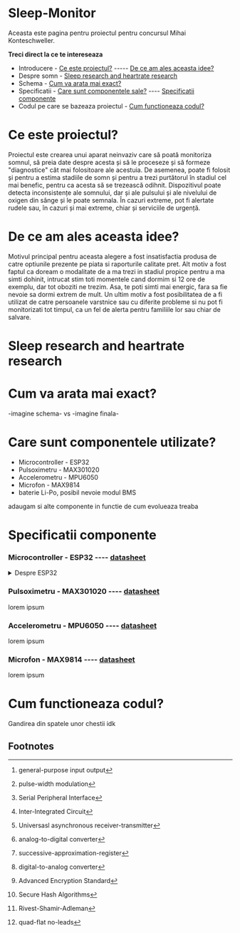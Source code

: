 # Sleep-Monitor
Aceasta este pagina pentru proiectul pentru concursul Mihai Konteschweller.

**Treci direct la ce te intereseaza**

+ Introducere - [Ce este proiectul?](#ce-este-proiectul) ----- [De ce am ales aceasta idee?](#de-ce-am-ales-aceasta-idee)
+ Despre somn - [Sleep research and heartrate research](#sleep-research-and-heartrate-research)
+ Schema - [Cum va arata mai exact?](#cum-va-arata-mai-exact)
+ Specificatii - [Care sunt componentele sale?](#care-sunt-componentele-utilizate) ---- [Specificatii componente](#specificatii-componente)
+ Codul pe care se bazeaza proiectul - [Cum functioneaza codul?](#cum-functioneaza-codul)

# Ce este proiectul?

Proiectul este crearea unui aparat neinvaziv care să poată monitoriza somnul, să preia date despre acesta și să le proceseze și să formeze "diagnostice" cât mai folositoare ale acestuia. De asemenea, poate fi folosit și pentru a estima stadiile de somn și pentru a trezi purtătorul în stadiul cel mai benefic, pentru ca acesta să se trezească odihnit. Dispozitivul poate detecta inconsistențe ale somnului, dar și ale pulsului și ale nivelului de oxigen din sânge și le poate semnala. În cazuri extreme, pot fi alertate rudele sau, în cazuri și mai extreme, chiar și serviciile de urgență.

# De ce am ales aceasta idee?

Motivul principal pentru aceasta alegere a fost insatisfactia produsa de catre optiunile prezente pe piata si raporturile calitate pret. Alt motiv a fost faptul ca doream o modalitate de a ma trezi in stadiul propice pentru a ma simti dohinit, intrucat stim toti momentele cand dormim si 12 ore de exemplu, dar tot oboziti ne trezim. Asa, te poti simti mai energic, fara sa fie nevoie sa dormi extrem de mult. Un ultim motiv a fost posibilitatea de a fi utilizat de catre persoanele varstnice sau cu diferite probleme si nu pot fi monitorizati tot timpul, ca un fel de alerta pentru familiile lor sau chiar de salvare.


# Sleep research and heartrate research


# Cum va arata mai exact?

-imagine schema-  vs  -imagine finala-


# Care sunt componentele utilizate?

+ Microcontroller - ESP32
+ Pulsoximetru - MAX301020
+ Accelerometru - MPU6050
+ Microfon - MAX9814
+ baterie Li-Po, posibil nevoie modul BMS

adaugam si alte componente in functie de cum evolueaza treaba


# Specificatii componente

### Microcontroller - ESP32 ---- [datasheet](esp32_datasheet_en.pdf)

<details>
<summary>Despre ESP32</summary>
ESP32 este un sistem pe cip (SoC) de putere joasa, dezvoltat de Espressif Systems, care integrează atât Wi-Fi, cât și Bluetooth. Acest cip este utilizat pe scară largă în aplicații IoT (Internet of Things), dispozitive inteligente și sisteme embedded. Datorită arhitecturii sale avansate, care include mai multe nuclee de procesare, periferice versatile și un sistem eficient de gestionare a energiei, ESP32 este o soluție excelentă.

Unul dintre cele mai importante aspecte ale ESP32 este procesorul său Tensilica Xtensa LX6 cu două nuclee, care poate funcționa la o frecvență de până la 240 MHz. Acesta dispune de 520 KB de SRAM (Static RAM) și 8 KB de memorie RTC (Real Time Clock RAM) pentru gestionarea operațiunilor de joasă putere. De asemenea, suportă memorie externă flash și PSRAM (Pseudostatic RAM) de până la 16MB, oferind flexibilitate în dezvoltarea de aplicații complexe.

În ceea ce privește conectivitatea wireless, ESP32 integrează Wi-Fi 802.11 b/g/n pe banda de 2.4 GHz, permițând utilizatorilor să-l configureze atât în mod stație (client Wi-Fi), cât și punct de acces (AP mode) sau Wi-Fi Direct. Suportul pentru Bluetooth 4.2 și Bluetooth Low Energy (BLE) îl face ideal pentru aplicații care necesită consum redus de energie și comunicare rapidă între dispozitive.

Pe partea de periferice, ESP32 este echipat cu o gamă variată de interfețe care facilitează interacțiunea cu alte dispozitive. Dispune de 34 de pini GPIO[^1], ce pot fi configurați pentru PWM[^2], SPI[^3], I2C[^4], UART[^5] și alte funcționalități. De asemenea, include un ADC[^6] SAR[^7] de 12 biți, două canale DAC[^8] de 8 biți, senzori tactili capacitivi și un senzor de efect Hall. Aceste caracteristici îl fac extrem de versatil pentru aplicații variind de la controlul motoarelor și iluminatului inteligent la interfețe tactile avansate.

Un alt avantaj major al ESP32 este gestionarea inteligentă a consumului de energie, ceea ce îl face potrivit pentru dispozitive alimentate pe baterie. Cipul suportă mai multe moduri de operare cu consum redus de energie, inclusiv:

+ Mod activ, unde toate funcțiile sunt complet operaționale;
+ Modul de somn al modemului (Modem Sleep), unde conexiunile Wi-Fi și Bluetooth sunt menținute, dar consumul este redus;
+ Somn ușor (Light Sleep), unde procesorul este oprit, dar poate fi reactivat rapid;
+ Somn profund (Deep Sleep), în care consumul scade sub 10 µA, făcând ESP32 extrem de eficient energetic.

Din punct de vedere al securității, ESP32 oferă protecție avansată împotriva atacurilor informatice. Acesta include boot securizat, care împiedică rularea firmware-ului neautorizat, și criptare a memoriei flash, pentru protejarea datelor sensibile. De asemenea, dispune de acceleratoare criptografice hardware, compatibile cu AES[^9], SHA[^10] și RSA[^11], ceea ce îmbunătățește securitatea comunicațiilor și protejează împotriva atacurilor cibernetice.

În ceea ce privește caracteristicile electrice, ESP32 poate funcționa într-un interval de tensiune cuprins între 2.2V și 3.6V, iar consumul său variază în funcție de sarcină, de la 80 mA în modul activ până la sub 10 µA în modul Deep Sleep. Această eficiență energetică îl face ideal pentru dispozitive IoT care trebuie să funcționeze pe termen lung, fără reîncărcare frecventă a bateriei.

Din punct de vedere fizic, ESP32 este disponibil în mai multe formate, inclusiv module QFN[^12] și module WROOM. Dimensiunile sale variază în funcție de model. De asemenea, este capabil să funcționeze într-un interval larg de temperaturi, între -40°C și 85°C, ceea ce îl face potrivit pentru medii industriale sau condiții extreme.

Datorită acestor caracteristici, ESP32 este utilizat într-o gamă largă de aplicații, inclusiv automatizări inteligente pentru locuințe, ceasuri inteligente și dispozitive purtabile, electrocasnice inteligente, automatizări industriale și roboți. Versatilitatea sa îl face o alegere ideală pentru dezvoltatori care caută o soluție compactă, puternică și eficientă din punct de vedere energetic.

[^1]: general-purpose input output
[^2]: pulse-width modulation
[^3]: Serial Peripheral Interface
[^4]: Inter-Integrated Circuit
[^5]: Universasl asynchronous receiver-transmitter
[^6]: analog-to-digital converter
[^7]: successive-approximation-register
[^8]: digital-to-analog converter
[^9]: Advanced Encryption Standard
[^10]: Secure Hash Algorithms
[^11]: Rivest-Shamir-Adleman
[^12]: quad-flat no-leads

</details>

### Pulsoximetru - MAX301020 ---- [datasheet](max30102.pdf)

lorem ipsum

### Accelerometru - MPU6050 ---- [datasheet](MPU-6000-Datasheet1.pdf)

lorem ipsum

### Microfon - MAX9814 ---- [datasheet](max9814.pdf)

lorem  ipsum


# Cum functioneaza codul?

Gandirea din spatele unor chestii idk

## Footnotes
